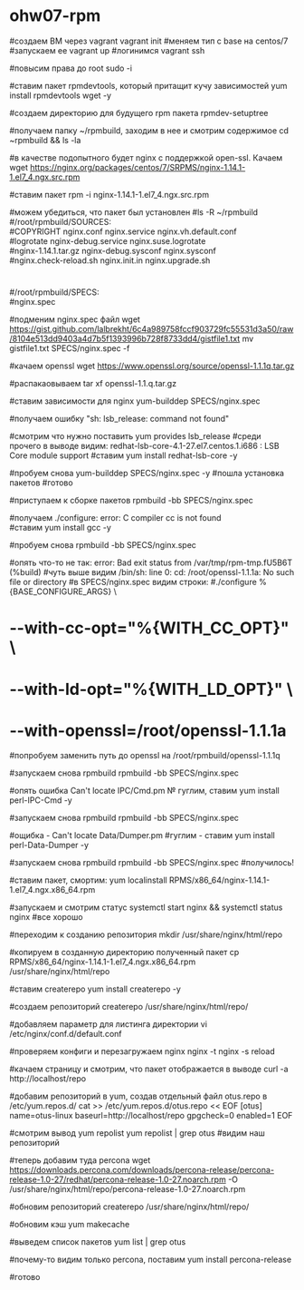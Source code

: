 # ohw07-rpm
#создаем ВМ через vagrant 
vagrant init
#меняем тип с base на centos/7
#запускаем ее
vagrant up
#логинимся
vagrant ssh

#повысим права до root
sudo -i

#ставим пакет rpmdevtools, который притащит кучу зависимостей
yum install rpmdevtools wget -y

#создаем директорию для будущего rpm пакета
rpmdev-setuptree

#получаем папку ~/rpmbuild, заходим в нее и смотрим содержимое
cd ~rpmbuild && ls -la

#в качестве подопытного будет nginx с поддержкой open-ssl. Качаем
wget https://nginx.org/packages/centos/7/SRPMS/nginx-1.14.1-1.el7_4.ngx.src.rpm

#ставим пакет
rpm -i nginx-1.14.1-1.el7_4.ngx.src.rpm

#можем убедиться, что пакет был установлен
#ls -R ~/rpmbuild
#/root/rpmbuild/SOURCES:                                                                     
#COPYRIGHT              nginx.conf           nginx.service         nginx.vh.default.conf     
#logrotate              nginx-debug.service  nginx.suse.logrotate                            
#nginx-1.14.1.tar.gz    nginx-debug.sysconf  nginx.sysconf                                   
#nginx.check-reload.sh  nginx.init.in        nginx.upgrade.sh                                
#                                                                                            
#/root/rpmbuild/SPECS:                                                                       
#nginx.spec

#подменим nginx.spec файл
wget https://gist.github.com/lalbrekht/6c4a989758fccf903729fc55531d3a50/raw/8104e513dd9403a4d7b5f1393996b728f8733dd4/gistfile1.txt
mv gistfile1.txt SPECS/nginx.spec -f 

#качаем openssl
wget https://www.openssl.org/source/openssl-1.1.1q.tar.gz

#распакаовываем
tar xf openssl-1.1.q.tar.gz

#ставим зависимости для nginx
yum-builddep SPECS/nginx.spec

#получаем ошибку "sh: lsb_release: command not found"

#смотрим что нужно поставить
yum provides lsb_release
#среди прочего в выводе видим: redhat-lsb-core-4.1-27.el7.centos.1.i686 : LSB Core module support 
#ставим
yum install redhat-lsb-core -y

#пробуем снова 
yum-builddep SPECS/nginx.spec -y
#пошла установка пакетов
#готово

#приступаем к сборке пакетов
rpmbuild -bb SPECS/nginx.spec

#получаем ./configure: error: C compiler cc is not found  
#ставим
yum install gcc -y

#пробуем снова
rpmbuild -bb SPECS/nginx.spec

#опять что-то не так: error: Bad exit status from /var/tmp/rpm-tmp.fU5B6T (%build) 
#чуть выше видим /bin/sh: line 0: cd: /root/openssl-1.1.1a: No such file or directory
#в SPECS/nginx.spec видим строки:
#./configure %{BASE_CONFIGURE_ARGS} \    
#    --with-cc-opt="%{WITH_CC_OPT}" \    
#    --with-ld-opt="%{WITH_LD_OPT}" \    
#    --with-openssl=/root/openssl-1.1.1a 

#попробуем заменить путь до openssl на /root/rpmbuild/openssl-1.1.1q

#запускаем снова rpmbuild
rpmbuild -bb SPECS/nginx.spec

#опять ошибка Can't locate IPC/Cmd.pm
№ гуглим, ставим
yum install perl-IPC-Cmd -y

#запускаем снова rpmbuild
rpmbuild -bb SPECS/nginx.spec

#ощибка - Can't locate Data/Dumper.pm
#гуглим - ставим
yum install perl-Data-Dumper -y

#запускаем снова rpmbuild
rpmbuild -bb SPECS/nginx.spec
#получилось!

#ставим пакет, смортим:
yum localinstall RPMS/x86_64/nginx-1.14.1-1.el7_4.ngx.x86_64.rpm

#запускаем и смотрим статус
systemctl start nginx && systemctl status nginx
#все хорошо

#переходим к созданию репозитория
mkdir /usr/share/nginx/html/repo

#копируем в созданную директорию полученный пакет
cp RPMS/x86_64/nginx-1.14.1-1.el7_4.ngx.x86_64.rpm /usr/share/nginx/html/repo

#ставим createrepo
yum install createrepo -y

#создаем репозиторий
createrepo /usr/share/nginx/html/repo/

#добавляем параметр для листинга директории
vi /etc/nginx/conf.d/default.conf

#проверяем конфиги и перезагружаем nginx
nginx -t
nginx -s reload

#качаем страницу и смотрим, что пакет отображается в выводе
curl -a http://localhost/repo

#добавим репозиторий в yum, создав отдельный файл otus.repo в /etc/yum.repos.d/
cat >> /etc/yum.repos.d/otus.repo << EOF
[otus]
name=otus-linux
baseurl=http://localhost/repo
gpgcheck=0
enabled=1
EOF

#смотрим вывод yum repolist
yum repolist | grep otus
#видим наш репозиторий

#теперь добавим туда percona
wget https://downloads.percona.com/downloads/percona-release/percona-release-1.0-27/redhat/percona-release-1.0-27.noarch.rpm -O /usr/share/nginx/html/repo/percona-release-1.0-27.noarch.rpm

#обновим репозиторий
createrepo /usr/share/nginx/html/repo/

#обновим кэш
yum makecache

#выведем список пакетов
yum list | grep otus

#почему-то видим только percona, поставим
yum install percona-release

#готово

